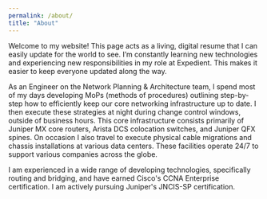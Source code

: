 ```yaml
---
permalink: /about/
title: "About"
---
```


Welcome to my website! This page acts as a living, digital resume that I can easily update for the world to see. I’m constantly learning new technologies and experiencing new responsibilities in my role at Expedient. This makes it easier to keep everyone updated along the way.

As an Engineer on the Network Planning & Architecture team, I spend most of my days developing MoPs (methods of procedures) outlining step-by-step how to efficiently keep our core networking infrastructure up to date. I then execute these strategies at night during change control windows, outside of business hours.  This core infrastructure consists primarily of Juniper MX core routers, Arista DCS colocation switches, and Juniper QFX spines. On occasion I also travel to execute physical cable migrations and chassis installations at various data centers. These facilities operate 24/7 to support various companies across the globe.

I am experienced in a wide range of developing technologies, specifically routing and bridging, and have earned Cisco's CCNA Enterprise certification. I am actively pursuing Juniper's JNCIS-SP certification.
